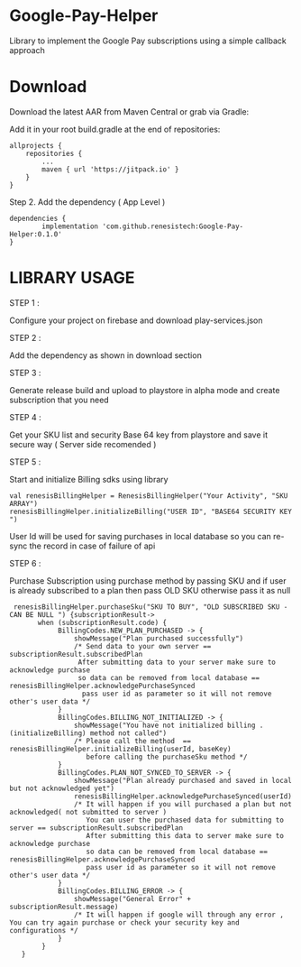 # Google-Pay-Helper

Library to implement the Google Pay subscriptions using a simple callback approach 

# Download 

Download the latest AAR from Maven Central or grab via Gradle:

Add it in your root build.gradle at the end of repositories:

```
allprojects {
	repositories {
		...
		maven { url 'https://jitpack.io' }
	}
}
```

Step 2. Add the dependency ( App Level )

```
dependencies {
	    implementation 'com.github.renesistech:Google-Pay-Helper:0.1.0'
}
```

# LIBRARY USAGE

STEP 1 :

Configure your project on firebase and download play-services.json


STEP 2 :

Add the dependency as shown in download section


STEP 3 : 

Generate release build and upload to playstore in alpha mode and create subscription that you need

STEP 4 : 

Get your SKU list and security Base 64 key from playstore and save it  secure way ( Server side recomended )


STEP 5 : 

Start and initialize Billing sdks using library
```
val renesisBillingHelper = RenesisBillingHelper("Your Activity", "SKU ARRAY")
renesisBillingHelper.initializeBilling("USER ID", "BASE64 SECURITY KEY ")
```
User Id will be used for saving purchases in local database so you can re-sync the record in case of failure of api

STEP 6 :

Purchase Subscription using purchase method by passing SKU and if user is already subscribed to a plan then pass OLD SKU otherwise pass it as null
```
 renesisBillingHelper.purchaseSku("SKU TO BUY", "OLD SUBSCRIBED SKU - CAN BE NULL ") {subscriptionResult->
       when (subscriptionResult.code) {
            BillingCodes.NEW_PLAN_PURCHASED -> {
                showMessage("Plan purchased successfully")
                /* Send data to your own server == subscriptionResult.subscribedPlan
                 After submitting data to your server make sure to acknowledge purchase
                 so data can be removed from local database == renesisBillingHelper.acknowledgePurchaseSynced
                  pass user id as parameter so it will not remove other's user data */
            }
            BillingCodes.BILLING_NOT_INITIALIZED -> {
                showMessage("You have not initialized billing . (initializeBilling) method not called")
                /* Please call the method  == renesisBillingHelper.initializeBilling(userId, baseKey)
                   before calling the purchaseSku method */
            }
            BillingCodes.PLAN_NOT_SYNCED_TO_SERVER -> {
                showMessage("Plan already purchased and saved in local but not acknowledged yet")
                renesisBillingHelper.acknowledgePurchaseSynced(userId)
                /* It will happen if you will purchased a plan but not acknowledged( not submitted to server )
                   You can user the purchased data for submitting to server == subscriptionResult.subscribedPlan
                   After submitting this data to server make sure to acknowledge purchase
                   so data can be removed from local database == renesisBillingHelper.acknowledgePurchaseSynced
                   pass user id as parameter so it will not remove other's user data */
            }
            BillingCodes.BILLING_ERROR -> {
                showMessage("General Error" + subscriptionResult.message)
                /* It will happen if google will through any error , You can try again purchase or check your security key and configurations */
            }
        }
   }
            
```







